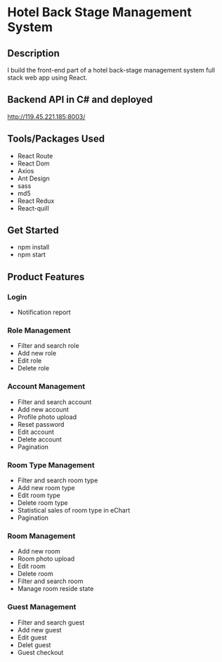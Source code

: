 # Hotel Back Stage Management System

## Description
I build the front-end part of a hotel back-stage management system full stack web app using React.

## Backend API in C# and deployed
http://119.45.221.185:8003/

## Tools/Packages Used
* React Route
* React Dom
* Axios
* Ant Design
* sass
* md5
* React Redux
* React-quill

## Get Started
* npm install
* npm start


## Product Features

### Login
* Notification report

### Role Management
* Filter and search role
* Add new role
* Edit role
* Delete role

### Account Management
* Filter and search account
* Add new account 
* Profile photo upload
* Reset password
* Edit account
* Delete account
* Pagination

### Room Type Management
* Filter and search room type
* Add new room type
* Edit room type
* Delete room type
* Statistical sales of room type in eChart
* Pagination

### Room Management
* Add new room
* Room photo upload
* Edit room
* Delete room
* Filter and search room
* Manage room reside state 

### Guest Management
* Filter and search guest
* Add new guest
* Edit guest
* Delet guest
* Guest checkout